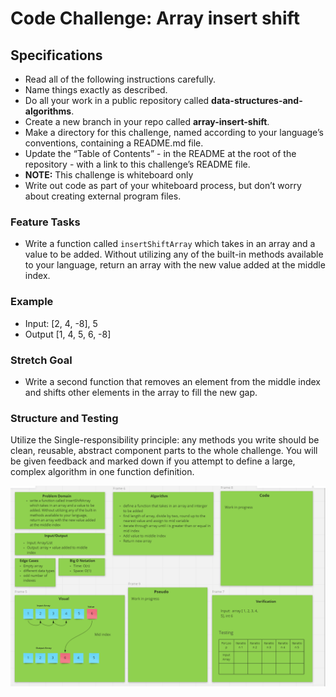 # Code Challenge: Array insert shift

## Specifications

- Read all of the following instructions carefully.
- Name things exactly as described.
- Do all your work in a public repository called **data-structures-and-algorithms**.
- Create a new branch in your repo called **array-insert-shift**.
- Make a directory for this challenge, named according to your language’s conventions, containing a README.md file.
- Update the “Table of Contents” - in the README at the root of the repository - with a link to this challenge’s README file.
- **NOTE:** This challenge is whiteboard only
- Write out code as part of your whiteboard process, but don’t worry about          creating external program files.

### Feature Tasks

- Write a function called `insertShiftArray` which takes in an array and a value to be added. Without utilizing any of the built-in methods available to your language, return an array with the new value added at the middle index.

### Example

- Input: [2, 4, -8], 5
- Output [1, 4, 5, 6, -8]

### Stretch Goal

- Write a second function that removes an element from the middle index and shifts other elements in the array to fill the new gap.

### Structure and Testing

Utilize the Single-responsibility principle: any methods you write should be clean, reusable, abstract component parts to the whole challenge. You will be given feedback and marked down if you attempt to define a large, complex algorithm in one function definition.


![Whiteboard](/java/datastructures/lib/src/main/java/assets/arrayShift.PNG)
